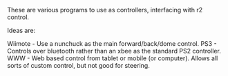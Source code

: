 These are various programs to use as controllers, interfacing with r2 control.

Ideas are:

Wiimote - Use a nunchuck as the main forward/back/dome control.
PS3 - Controls over bluetooth rather than an xbee as the standard PS2 controller.
WWW - Web based control from tablet or mobile (or computer). Allows all sorts of custom control, but not good for steering.



